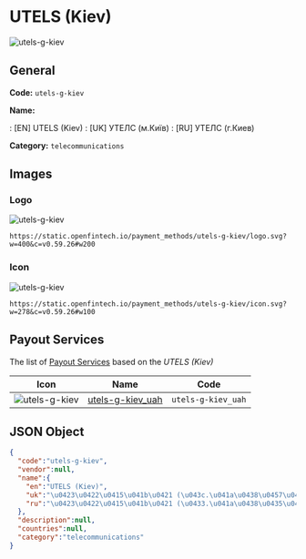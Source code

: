 
# UTELS (Kiev) 
![utels-g-kiev](https://static.openfintech.io/payment_methods/utels-g-kiev/logo.svg?w=400&c=v0.59.26#w200)  

## General 
**Code:** `utels-g-kiev` 
 
**Name:** 
 
:	[EN] UTELS (Kiev) 
:	[UK] УТЕЛС (м.Київ) 
:	[RU] УТЕЛС (г.Киев) 
 
**Category:** `telecommunications` 
 

## Images 

### Logo 
![utels-g-kiev](https://static.openfintech.io/payment_methods/utels-g-kiev/logo.svg?w=400&c=v0.59.26#w200)  

```
https://static.openfintech.io/payment_methods/utels-g-kiev/logo.svg?w=400&c=v0.59.26#w200
```  

### Icon 
![utels-g-kiev](https://static.openfintech.io/payment_methods/utels-g-kiev/icon.svg?w=278&c=v0.59.26#w100)  

```
https://static.openfintech.io/payment_methods/utels-g-kiev/icon.svg?w=278&c=v0.59.26#w100
```  

## Payout Services 
 
The list of [Payout Services](/payout-services/) based on the _UTELS (Kiev)_ 

|Icon|Name|Code| 
|:---:|:---:|:---:| 
|![utels-g-kiev](https://static.openfintech.io/payout_methods/utels-g-kiev/icon.png?w=278&c=v0.59.26#w40) |[utels-g-kiev_uah](/payout-services/utels-g-kiev_uah/)|`utels-g-kiev_uah`| 
 

## JSON Object 

```json
{
  "code":"utels-g-kiev",
  "vendor":null,
  "name":{
    "en":"UTELS (Kiev)",
    "uk":"\u0423\u0422\u0415\u041b\u0421 (\u043c.\u041a\u0438\u0457\u0432)",
    "ru":"\u0423\u0422\u0415\u041b\u0421 (\u0433.\u041a\u0438\u0435\u0432)"
  },
  "description":null,
  "countries":null,
  "category":"telecommunications"
}
```  
